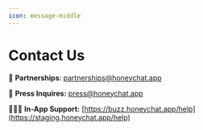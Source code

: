 ```yaml
---
icon: message-middle
---
```


# Contact Us

🤝 **Partnerships**: partnerships@honeychat.app

📰 **Press Inquires:** press@honeychat.app

🙋🏻‍♂️ **In-App Support:** [https://buzz.honeychat.app/help](https://staging.honeychat.app/help)
